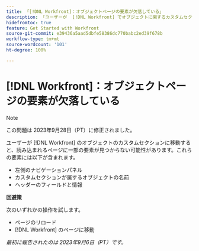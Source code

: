 ```yaml
---
title: 「[!DNL Workfront]：オブジェクトページの要素が欠落している」
description: 「ユーザーが  [!DNL Workfront] でオブジェクトに関するカスタムセクションに移ると、読み込むページに一部の要素が見つからない可能性があります。」
hidefromtoc: true
feature: Get Started with Workfront
source-git-commit: e39436a5aad5dbfe58386dc770babc2ed39f678b
workflow-type: tm+mt
source-wordcount: '101'
ht-degree: 100%

---
```



# [!DNL Workfront]：オブジェクトページの要素が欠落している

>[!NOTE]
>
>この問題は 2023年9月28日（PT）に修正されました。

ユーザーが [!DNL Workfront] のオブジェクトのカスタムセクションに移動すると、読み込まれるページに一部の要素が見つからない可能性があります。これらの要素には以下が含まれます。

* 左側のナビゲーションパネル
* カスタムセクションが属するオブジェクトの名前
* ヘッダーのフィールドと情報

**回避策**

次のいずれかの操作を試します。

* ページのリロード
* [!DNL Workfront] のページに移動

_最初に報告されたのは 2023年9月6日（PT）です。_
